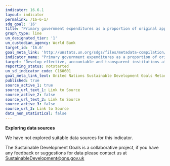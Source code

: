 ```yaml
---
indicator: 16.6.1
layout: indicator
permalink: /16-6-1/
sdg_goal: '16'
title: "Primary government expenditures as a proportion of original approved budget, by sector (or\_by budget codes or similar)"
graph_type: line
un_designated_tier: '1'
un_custodian_agency: World Bank
target_id: '16.6'
goal_meta_link: 'http://unstats.un.org/sdgs/files/metadata-compilation/Metadata-Goal-16.pdf'
indicator_name: "Primary government expenditures as a proportion of original approved budget, by sector (or\_by budget codes or similar)"
target: 'Develop effective, accountable and transparent institutions at all levels'
reporting_status: notstarted
un_sd_indicator_code: C160601
goal_meta_link_text: United Nations Sustainable Development Goals Metadata (pdf 1361kB)
published: true
source_active_1: true
source_url_text_1: Link to Source
source_active_2: false
source_url_text_2: Link to Source
source_active_3: false
source_url_3: Link to Source
data_non_statistical: false
---
```

**Exploring data sources**

We have not explored suitable data sources for this indicator. 

The Sustainable Development Goals is a collaborative project, if you have any feedback or suggestions for data please contact us at <SustainableDevelopment@ons.gov.uk>
